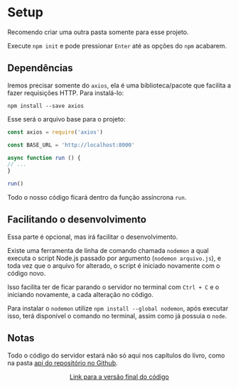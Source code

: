 # Setup

Recomendo criar uma outra pasta somente para esse projeto.

Execute `npm init` e pode pressionar `Enter` até as opções do `npm` acabarem.

## Dependências

Iremos precisar somente do `axios`, ela é uma biblioteca/pacote que facilita a fazer requisições HTTP. Para instalá-lo:

```shell
npm install --save axios
```

Esse será o arquivo base para o projeto:

```javascript
const axios = require('axios')

const BASE_URL = 'http://localhost:8000'

async function run () {
// ...
}

run()
```

Todo o nosso código ficará dentro da função assíncrona `run`.

## Facilitando o desenvolvimento

Essa parte é opcional, mas irá facilitar o desenvolvimento.

Existe uma ferramenta de linha de comando chamada `nodemon` a qual executa o script Node.js passado por argumento (`nodemon arquivo.js`), e toda vez que o arquivo for alterado, o script é iniciado novamente com o código novo.

Isso facilita ter de ficar parando o servidor no terminal com `Ctrl + C` e o iniciando novamente, a cada alteração no código.

Para instalar o `nodemon` utilize `npm install --global nodemon`, após executar isso, terá disponível o comando no terminal, assim como já possuia o `node`.

## Notas

Todo o código do servidor estará não só aqui nos capítulos do livro, como na pasta [api do repositório no Github](https://github.com/otaviopace/livro-desenvolvimento-web-basico/tree/master/request).

<p align="center">
  <a href="https://github.com/otaviopace/livro-desenvolvimento-web-basico/blob/master/request/setup.js">Link para a versão final do código</a>
</p>
